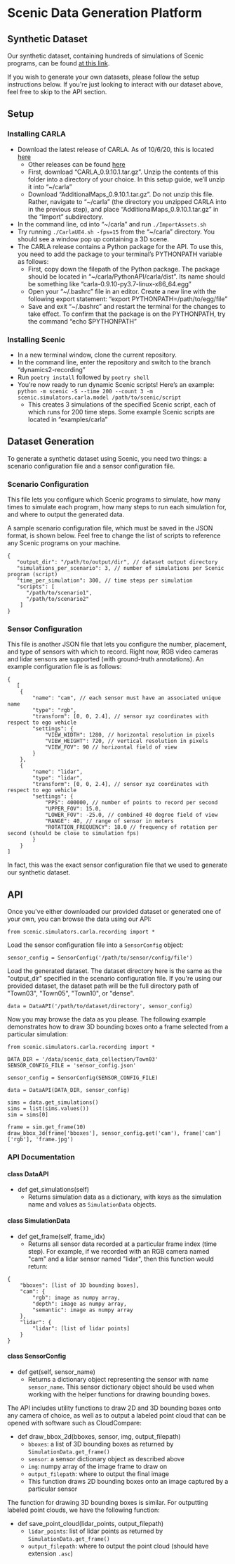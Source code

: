 # Scenic Data Generation Platform

## Synthetic Dataset

Our synthetic dataset, containing hundreds of simulations of Scenic programs, can be found [at this link](https://drive.google.com/drive/folders/18SrqL2q7PyMfaS0oKAFqoc6hVasXS20I?usp=sharing).

If you wish to generate your own datasets, please follow the setup instructions below. If you're just looking to interact with our dataset above, feel free to skip to the API section.

## Setup

### Installing CARLA
* Download the latest release of CARLA. As of 10/6/20, this is located [here](https://github.com/carla-simulator/carla/releases/tag/0.9.10.1)
    * Other releases can be found [here](https://github.com/carla-simulator/carla/releases)
    * First, download “CARLA_0.9.10.1.tar.gz”. Unzip the contents of this folder into a directory of your choice. In this setup guide, we’ll unzip it into “~/carla”
    * Download “AdditionalMaps_0.9.10.1.tar.gz”. Do not unzip this file. Rather, navigate to “~/carla” (the directory you unzipped CARLA into in the previous step), and place “AdditionalMaps_0.9.10.1.tar.gz” in the “Import” subdirectory.
* In the command line, cd into “~/carla” and run `./ImportAssets.sh`
* Try running `./CarlaUE4.sh -fps=15` from the “~/carla” directory. You should see a window pop up containing a 3D scene.
* The CARLA release contains a Python package for the API. To use this, you need to add the package to your terminal’s PYTHONPATH variable as follows:
    * First, copy down the filepath of the Python package. The package should be located in “~/carla/PythonAPI/carla/dist”. Its name should be something like “carla-0.9.10-py3.7-linux-x86_64.egg”
    * Open your “~/.bashrc” file in an editor. Create a new line with the following export statement: “export PYTHONPATH=/path/to/egg/file”
    * Save and exit “~/.bashrc” and restart the terminal for the changes to take effect. To confirm that the package is on the PYTHONPATH, try the command “echo $PYTHONPATH”

### Installing Scenic
* In a new terminal window, clone the current repository.
* In the command line, enter the repository and switch to the branch “dynamics2-recording”
* Run `poetry install` followed by `poetry shell`
* You’re now ready to run dynamic Scenic scripts! Here’s an example: `python -m scenic -S --time 200 --count 3 -m scenic.simulators.carla.model /path/to/scenic/script`
    * This creates 3 simulations of the specified Scenic script, each of which runs for 200 time steps. Some example Scenic scripts are located in “examples/carla”

## Dataset Generation

To generate a synthetic dataset using Scenic, you need two things: a scenario configuration file and a sensor configuration file.

### Scenario Configuration

This file lets you configure which Scenic programs to simulate, how many times to simulate each program, how many steps to run each simulation for, and where to output the generated data.

A sample scenario configuration file, which must be saved in the JSON format, is shown below. Feel free to change the list of scripts to reference any Scenic programs on your machine.

```
{
   "output_dir": "/path/to/output/dir", // dataset output directory
   "simulations_per_scenario": 3, // number of simulations per Scenic program (script)
   "time_per_simulation": 300, // time steps per simulation
   "scripts": [
      "/path/to/scenario1",
      "/path/to/scenario2"
    ]
}
```

### Sensor Configuration

This file is another JSON file that lets you configure the number, placement, and type of sensors with which to record. Right now, RGB video cameras and lidar sensors are supported (with ground-truth annotations). An example configuration file is as follows:

```
{
   [
	{
		"name": "cam", // each sensor must have an associated unique name
		"type": "rgb",
		"transform": [0, 0, 2.4], // sensor xyz coordinates with respect to ego vehicle
		"settings": {
			"VIEW_WIDTH": 1280, // horizontal resolution in pixels
			"VIEW_HEIGHT": 720, // vertical resolution in pixels
			"VIEW_FOV": 90 // horizontal field of view
		}
	},
	{
		"name": "lidar",
		"type": "lidar",
		"transform": [0, 0, 2.4], // sensor xyz coordinates with respect to ego vehicle
		"settings": {
			"PPS": 400000, // number of points to record per second
			"UPPER_FOV": 15.0,
			"LOWER_FOV": -25.0, // combined 40 degree field of view
			"RANGE": 40, // range of sensor in meters
			"ROTATION_FREQUENCY": 18.0 // frequency of rotation per second (should be close to simulation fps)
		}
	}
]
```

In fact, this was the exact sensor configuration file that we used to generate our synthetic dataset.

## API

Once you've either downloaded our provided dataset or generated one of your own, you can browse the data using our API:

```
from scenic.simulators.carla.recording import *
```

Load the sensor configuration file into a `SensorConfig` object:

```
sensor_config = SensorConfig('/path/to/sensor/config/file')
```

Load the generated dataset. The dataset directory here is the same as the "output_dir" specified in the scenario configuration file. If you're using our provided dataset, the dataset path will be the full directory path of "Town03", "Town05", "Town10", or "dense".

```
data = DataAPI('/path/to/dataset/directory', sensor_config)
```

Now you may browse the data as you please. The following example demonstrates how to draw 3D bounding boxes onto a frame selected from a particular simulation:

```
from scenic.simulators.carla.recording import *

DATA_DIR = '/data/scenic_data_collection/Town03'
SENSOR_CONFIG_FILE = 'sensor_config.json'

sensor_config = SensorConfig(SENSOR_CONFIG_FILE)

data = DataAPI(DATA_DIR, sensor_config)

sims = data.get_simulations()
sims = list(sims.values())
sim = sims[0]

frame = sim.get_frame(10)
draw_bbox_3d(frame['bboxes'], sensor_config.get('cam'), frame['cam']['rgb'], 'frame.jpg')
```

### API Documentation

#### class DataAPI
* def get_simulations(self)
    * Returns simulation data as a dictionary, with keys as the simulation name and values as `SimulationData` objects.

#### class SimulationData
* def get_frame(self, frame_idx)
    * Returns all sensor data recorded at a particular frame index (time step). For example, if we recorded with an RGB camera named "cam" and a lidar sensor named "lidar", then this function would return:
```
{
	"bboxes": [list of 3D bounding boxes],
	"cam": {
		"rgb": image as numpy array,
		"depth": image as numpy array,
		"semantic": image as numpy array
	},
	"lidar": {
		"lidar": [list of lidar points]
	}
}
```

#### class SensorConfig
* def get(self, sensor_name)
    * Returns a dictionary object representing the sensor with name `sensor_name`. This sensor dictionary object should be used when working with the helper functions for drawing bounding boxes.

The API includes utility functions to draw 2D and 3D bounding boxes onto any camera of choice, as well as to output a labeled point cloud that can be opened with software such as CloudCompare:

* def draw_bbox_2d(bboxes, sensor, img, output_filepath)
    * `bboxes`: a list of 3D bounding boxes as returned by `SimulationData.get_frame()`
    * `sensor`: a sensor dictionary object as described above
    * `img`: numpy array of the image frame to draw on
    * `output_filepath`: where to output the final image
    * This function draws 2D bounding boxes onto an image captured by a particular sensor

The function for drawing 3D bounding boxes is similar. For outputting labeled point clouds, we have the following function:

* def save_point_cloud(lidar_points, output_filepath)
    * `lidar_points`: list of lidar points as returned by `SimulationData.get_frame()`
    * `output_filepath`: where to output the point cloud (should have extension `.asc`)
